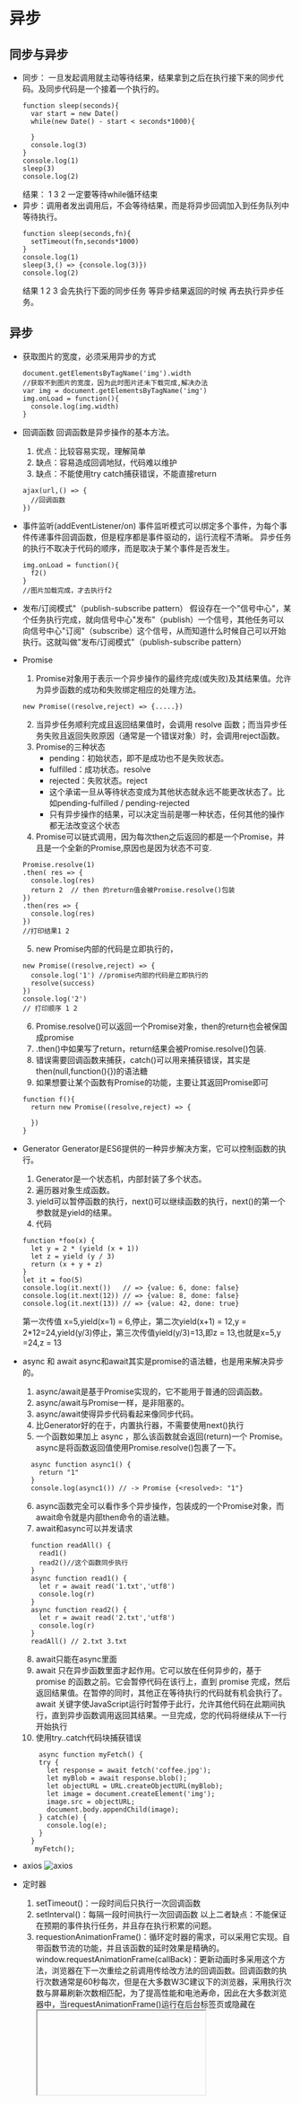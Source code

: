 # 异步

## 同步与异步

- 同步： 一旦发起调用就主动等待结果，结果拿到之后在执行接下来的同步代码。及同步代码是一个接着一个执行的。
  ```
  function sleep(seconds){
    var start = new Date()
    while(new Date() - start < seconds*1000){
      
    }
    console.log(3)
  }
  console.log(1)
  sleep(3)
  console.log(2)
  ```
  结果： 1 3 2 一定要等待while循环结束
- 异步：调用者发出调用后，不会等待结果，而是将异步回调加入到任务队列中等待执行。
  ```
  function sleep(seconds,fn){
    setTimeout(fn,seconds*1000)
  }
  console.log(1)
  sleep(3,() => {console.log(3)})
  console.log(2)
  ```
  结果 1 2 3 会先执行下面的同步任务  等异步结果返回的时候 再去执行异步任务。

## 异步

- 获取图片的宽度，必须采用异步的方式
  ```
  document.getElementsByTagName('img').width
  //获取不到图片的宽度，因为此时图片还未下载完成,解决办法
  var img = document.getElementsByTagName('img')
  img.onLoad = function(){
    console.log(img.width)
  }
  ```
- 回调函数
  回调函数是异步操作的基本方法。
  1. 优点：比较容易实现，理解简单
  2. 缺点：容易造成回调地狱，代码难以维护
  3. 缺点：不能使用try catch捕获错误，不能直接return
  ```
  ajax(url,() => {
    //回调函数
  })
  ```
- 事件监听(addEventListener/on)
  事件监听模式可以绑定多个事件，为每个事件传递事件回调函数，但是程序都是事件驱动的，运行流程不清晰。
  异步任务的执行不取决于代码的顺序，而是取决于某个事件是否发生。
  ```
  img.onLoad = function(){
    f2()
  }
  //图片加载完成，才去执行f2
  ```
- 发布/订阅模式"（publish-subscribe pattern）
  假设存在一个"信号中心"，某个任务执行完成，就向信号中心"发布"（publish）一个信号，其他任务可以向信号中心"订阅"（subscribe）这个信号，从而知道什么时候自己可以开始执行。这就叫做"发布/订阅模式"（publish-subscribe pattern）
- Promise
  1. Promise对象用于表示一个异步操作的最终完成(或失败)及其结果值。允许为异步函数的成功和失败绑定相应的处理方法。
    ```
    new Promise((resolve,reject) => {.....})
    ```
  2. 当异步任务顺利完成且返回结果值时，会调用 resolve 函数；而当异步任务失败且返回失败原因（通常是一个错误对象）时，会调用reject函数。
  3. Promise的三种状态
      - pending：初始状态，即不是成功也不是失败状态。
      - fulfilled：成功状态。resolve
      - rejected：失败状态。reject
      - 这个承诺一旦从等待状态变成为其他状态就永远不能更改状态了。比如pending-fulfilled / pending-rejected
      - 只有异步操作的结果，可以决定当前是哪一种状态，任何其他的操作都无法改变这个状态
  4. Promise可以链式调用，因为每次then之后返回的都是一个Promise，并且是一个全新的Promise,原因也是因为状态不可变.
    ```
    Promise.resolve(1)
    .then( res => {
      console.log(res)
      return 2  // then 的return值会被Promise.resolve()包装
    })
    .then(res => {
      console.log(res)
    })
    //打印结果1 2
    ```
  5. new Promise内部的代码是立即执行的，
   ```
   new Promise((resolve,reject) => {
     console.log('1') //promise内部的代码是立即执行的
     resolve(success)
   })
   console.log('2')
   // 打印顺序 1 2
   ```
  6. Promise.resolve()可以返回一个Promise对象，then的return也会被保国成promise
  7. .then()中如果写了return，return结果会被Promise.resolve()包装.
  8. 错误需要回调函数来捕获，catch()可以用来捕获错误，其实是then(null,function(){})的语法糖
  9. 如果想要让某个函数有Promise的功能，主要让其返回Promise即可
    ```
    function f(){
      return new Promise((resolve,reject) => {

      })
    }
    ```
- Generator
  Generator是ES6提供的一种异步解决方案，它可以控制函数的执行。
  1. Generator是一个状态机，内部封装了多个状态。
  2. 遍历器对象生成函数。
  3. yield可以暂停函数的执行，next()可以继续函数的执行，next()的第一个参数就是yield的结果。
  4. 代码
    ```
    function *foo(x) {
      let y = 2 * (yield (x + 1))
      let z = yield (y / 3)
      return (x + y + z)
    }
    let it = foo(5)
    console.log(it.next())   // => {value: 6, done: false}
    console.log(it.next(12)) // => {value: 8, done: false}
    console.log(it.next(13)) // => {value: 42, done: true}
   ```
  第一次传值 x=5,yield(x=1) = 6,停止，第二次yield(x+1) = 12,y = 2*12=24,yield(y/3)停止，第三次传值yield(y/3)=13,即z = 13,也就是x=5,y =24,z = 13
- async 和 await
  async和await其实是promise的语法糖，也是用来解决异步的。
  1. async/await是基于Promise实现的，它不能用于普通的回调函数。
  2. async/await与Promise一样，是非阻塞的。
  3. async/await使得异步代码看起来像同步代码。
  4. 比Generator好的在于，内置执行器，不需要使用next()执行
  5. 一个函数如果加上 async ，那么该函数就会返回(return)一个 Promise。async是将函数返回值使用Promise.resolve()包裹了一下。
  ```
    async function async1() {
      return "1"
    }
    console.log(async1()) // -> Promise {<resolved>: "1"}
  ```
  6. async函数完全可以看作多个异步操作，包装成的一个Promise对象，而await命令就是内部then命令的语法糖。
  7. await和async可以并发请求
  ```
    function readAll() {
      read1()
      read2()//这个函数同步执行
    }
    async function read1() {
      let r = await read('1.txt','utf8')
      console.log(r)
    }
    async function read2() {
      let r = await read('2.txt','utf8')
      console.log(r)
    }
    readAll() // 2.txt 3.txt

  ```
  8. await只能在async里面
  9. await 只在异步函数里面才起作用。它可以放在任何异步的，基于 promise 的函数之前。它会暂停代码在该行上，直到 promise 完成，然后返回结果值。在暂停的同时，其他正在等待执行的代码就有机会执行了。await 关键字使JavaScript运行时暂停于此行，允许其他代码在此期间执行，直到异步函数调用返回其结果。一旦完成，您的代码将继续从下一行开始执行
  10. 使用try..catch代码块捕获错误
  ```
      async function myFetch() {
      try {
        let response = await fetch('coffee.jpg');
        let myBlob = await response.blob();
        let objectURL = URL.createObjectURL(myBlob);
        let image = document.createElement('img');
        image.src = objectURL;
        document.body.appendChild(image);
      } catch(e) {
        console.log(e);
      }
    }
     myFetch();
  ```
- axios
 ![axios](https://github.com/lhalou/interview-question/blob/master/images/axios.PNG)

- 定时器

  1. setTimeout()：一段时间后只执行一次回调函数
  2. setInterval()：每隔一段时间执行一次回调函数
  以上二者缺点：不能保证在预期的事件执行任务，并且存在执行积累的问题。
  3. requestionAnimationFrame()：循环定时器的需求，可以采用它实现。自带函数节流的功能，并且该函数的延时效果是精确的。
  window.requestAnimationFrame(callBack)：更新动画时多采用这个方法，浏览器在下一次重绘之前调用传给改方法的回调函数。回调函数的执行次数通常是60秒每次，但是在大多数W3C建议下的浏览器，采用执行次数与屏幕刷新次数相匹配，为了提高性能和电池寿命，因此在大多数浏览器中，当requestAnimationFrame()运行在后台标签页或隐藏在<iframe>中时，requestAnimationFrame()会被展厅调用以节省寿命。
  

  
  




   
